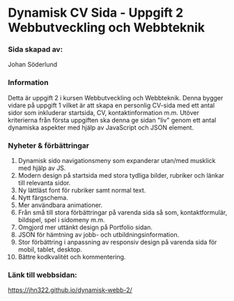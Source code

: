 # Dynamisk CV Sida - Uppgift 2 Webbutveckling och Webbteknik

### Sida skapad av:

Johan Söderlund

### Information

Detta är uppgift 2 i kursen Webbutveckling och Webbteknik. Denna bygger vidare på uppgift 1 vilket är att skapa en personlig CV-sida med ett antal sidor som inkluderar startsida, CV, kontaktinformation m.m. Utöver kriterierna från första uppgiften ska denna ge sidan "liv" genom ett antal dynamiska aspekter med hjälp av JavaScript och JSON element.

### Nyheter & förbättringar

1. Dynamisk sido navigationsmeny som expanderar utan/med musklick med hjälp av JS.
2. Modern design på startsida med stora tydliga bilder, rubriker och länkar till relevanta sidor.
3. Ny lättläst font för rubriker samt normal text.
4. Nytt färgschema.
5. Mer användbara animationer.
6. Från små till stora förbättringar på varenda sida så som, kontaktformulär, bildspel, spel i sidomeny m.m.
7. Omgjord mer uttänkt design på Portfolio sidan.
8. JSON för hämtning av jobb- och utbildningsinformation.
9. Stor förbättring i anpassning av responsiv design på varenda sida för mobil, tablet, desktop.
10. Bättre kodkvalitét och kommentering.

### Länk till webbsidan:

https://jhn322.github.io/dynamisk-webb-2/

<!-- Se över variablar/klasser -->
<!-- Comments everywhere -->
<!-- Check REQUIRMENTS! -->

